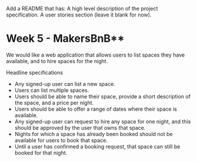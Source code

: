 Add a README that has:
A high level description of the project specification.
A user stories section (leave it blank for now).


# Week 5 - MakersBnB**
We would like a web application that allows users to list spaces they have available, and to hire spaces for the night.

Headline specifications
- Any signed-up user can list a new space.
- Users can list multiple spaces.
- Users should be able to name their space, provide a short description of the space, and a price per night.
- Users should be able to offer a range of dates where their space is available.
- Any signed-up user can request to hire any space for one night, and this should be approved by the user that owns that space.
- Nights for which a space has already been booked should not be available for users to book that space.
- Until a user has confirmed a booking request, that space can still be booked for that night.

